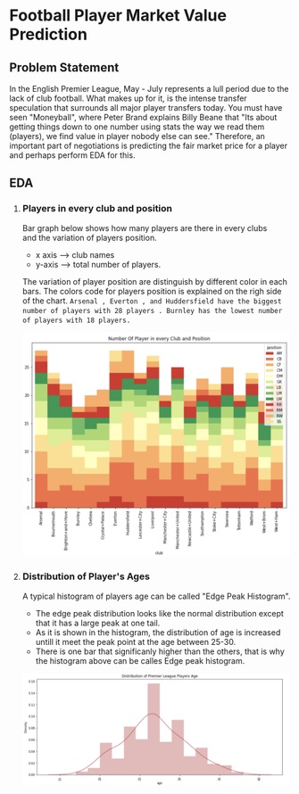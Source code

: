  # Football Player Market Value Prediction

## Problem Statement
In the English Premier League, May - July represents a lull period due to the lack of club football. What makes up for it, is the intense transfer speculation that surrounds all major player transfers today. You must have seen "Moneyball", where Peter Brand explains Billy Beane that "Its about getting things down to one number using stats the way we read them (players), we find value in player nobody else can see." Therefore, an important part of negotiations is predicting the fair market price for a player and perhaps perform EDA for this.

## EDA

1. ### Players in every club and position

    Bar graph below shows how many players are there in every clubs  
    and the variation of players position.
    - x axis --> club names
    - y-axis --> total number of players.

    The variation of player position are distinguish by different color in each bars. The colors code for players position is explained on the righ side of the chart.
    `Arsenal , Everton , and Huddersfield have the biggest number of players with 28 players . Burnley has the lowest number of players with 18 players.`

    ![clubvsplayers](/figures/clubvsplayers.png)

2. ### Distribution of Player's Ages

    A typical histogram of players age can be called "Edge Peak Histogram".
    - The edge peak distribution looks like the normal distribution except that it has a large peak at one tail.
    - As it is shown in the histogram, the distribution of age is increased untill it meet the peak point at the age between 25-30. 
    - There is one bar that significanly higher than the others, that is why the histogram above can be calles Edge peak histogram.

    ![playerhist](/figures/playerhist.png)



